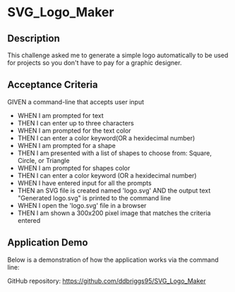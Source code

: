# SVG_Logo_Maker

## Description

This challenge asked me to generate a simple logo automatically to be used for projects so you don't have to pay for a graphic designer.
## Acceptance Criteria

GIVEN a command-line that accepts user input

- WHEN I am prompted for text
- THEN I can enter up to three characters
- WHEN I am prompted for the text color
- THEN I can enter a color keyword(OR a hexidecimal number)
- WHEN I am prompted for a shape
- THEN I am presented with a list of shapes to choose from: Square, Circle, or Triangle
- WHEN I am prompted for shapes color
- THEN I can enter a color keyword (OR a hexidecimal number)
- WHEN I have entered input for all the prompts
- THEN an SVG file is created named 'logo.svg'
    AND the output text "Generated logo.svg" is printed to the command line
- WHEN I open the 'logo.svg' file in a browser
- THEN I am shown a 300x200 pixel image that matches the criteria entered


## Application Demo

Below is a demonstration of how the application works via the command line:




GitHub repository: https://github.com/ddbriggs95/SVG_Logo_Maker